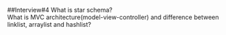 ##Interview#4
What is star schema?  
What is MVC architecture(model-view-controller) and difference between linklist, arraylist and hashlist?  
